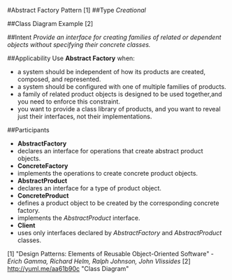 #Abstract Factory Pattern [1]
##Type
*Creational*

##Class Diagram Example
[2]

##Intent
*Provide an interface for creating families of related or dependent objects without specifying their concrete classes.*

##Applicability
Use **Abstract Factory** when:
- a system should be independent of how its products are created, composed, and represented.
- a system should be configured with one of multiple families of products.
- a family of related product objects is designed to be used together,and you need to enforce this constraint.
- you want to provide a class library of products, and you want to reveal just their interfaces, not their implementations.

##Participants
- **AbstractFactory**
 - declares an interface for operations that create abstract product objects.
- **ConcreteFactory**
 - implements the operations to create concrete product objects.
- **AbstractProduct**
 - declares an interface for a type of product object.
- **ConcreteProduct** 
 - defines a product object to be created by the corresponding concrete factory.
 - implements the *AbstractProduct* interface.
- **Client**
 - uses only interfaces declared by *AbstractFactory* and *AbstractProduct* classes.

[1] "Design Patterns: Elements of Reusable Object-Oriented Software" - *Erich Gamma, Richard Helm, Ralph Johnson, John Vlissides*
[2] http://yuml.me/aa61b90c "Class Diagram"
